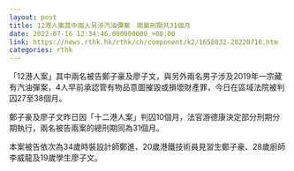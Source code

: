 ```yaml
---
layout: post
title: 12港人案其中兩人另涉汽油彈案　兩案刑期共31個月
date: 2022-07-16 12:34:46.000000000 +08:00
link: https://news.rthk.hk/rthk/ch/component/k2/1658032-20220716.htm
categories: rthk
---
```


「12港人案」其中兩名被告鄭子豪及廖子文，與另外兩名男子涉及2019年一宗藏有汽油彈案，4人早前承認管有物品意圖摧毀或損壞財產罪，今日在區域法院被判囚27至38個月。

鄭子豪及廖子文昨日因「十二港人案」判囚10個月，法官游德康決定部分刑期分期執行，兩名被告兩案的總刑期同為31個月。

本案被告依次為34歲時裝設計師鄭進、20歲港鐵技術員見習生鄭子豪、28歲廚師李威龍及19歲學生廖子文。
